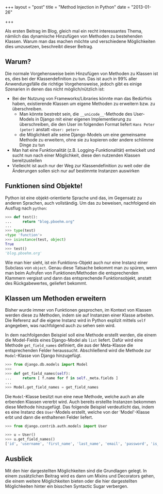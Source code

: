 +++
layout = "post"
title = "Method Injection in Python"
date = "2013-01-26"

+++

Als ersten Beitrag im Blog, gleich mal ein recht interessantes Thema, nämlich
das dynamische Hinzufügen von Methoden zu bestehenden Klassen. Warum man das
machen möchte und verschiedene Möglichkeiten dies umzusetzen, beschreibt dieser
Beitrag.

<!-- more -->

## Warum?

Die normale Vorgehensweise beim Hinzufügen von Methoden zu Klassen ist es, dies
bei der Klassendefinition zu tun. Das ist auch in 99% aller
Anwendungsfälle die richtige Vorgehensweise, jedoch gibt es einige Szenarien in
denen das nicht möglich/nützlich ist:

* Bei der Nutzung von Frameworks/Libraries könnte man das Bedürfnis haben, existierende Klassen um eigene Methoden zu erweitern bzw. zu überschreiben.
  * Man könnte bestrebt sein, die `__unicode__`-Methode des User-Models in
    Django mit einer eigenen Implementierung zu überschreiben, die den User im
    folgenden Format liefert `Hans Peter (peter)` anstatt `<User: peter>`
  * die Möglichkeit alle seine Django-Models um eine gemeinsame Methode zu
    erweitern, ohne sie zu kopieren oder andere schlimme Dinge zu tun
* Man hat eine Funktionalität (z.B. Logging-Funktionalität) entwickelt und
  sucht nun nach einer Möglichkeit, diese den nutzenden Klassen bereitzustellen
* Vielleicht ist auch nur der Weg zur Klassendefinition zu weit oder die Änderungen
  sollen sich nur auf bestimmte Instanzen auswirken

## Funktionen sind Objekte!

Python ist eine objekt-orientierte Sprache und das, im Gegensatz zu anderen
Sprachen, auch vollständig. Um das zu beweisen, nachfolgend ein Ausflug nach
`python`:

``` python
>>> def test():
...     return "blog.pboehm.org"
...
>>> type(test)
<type 'function'>
>>> isinstance(test, object)
True
>>> test()
'blog.pboehm.org'
```

Wie man hier sieht, ist ein Funktions-Objekt auch nur eine Instanz einer
Subclass von `object`. Genau diese Tatsache bekommt man zu spüren, wenn man
beim Aufrufen von Funktionen/Methoden die entsprechenden Klammern vergisst und
dann das entsprechende Funktionsobjekt, anstatt des Rückgabewertes, geliefert
bekommt.

## Klassen um Methoden erweitern

Bisher wurde immer von Funktionen gesprochen, im Kontext von Klassen werden
diese zu Methoden, indem sie auf Instanzen einer Klasse arbeiten. Die Referenz
auf die eigene Instanz wird in Python explizit mittels `self` angegeben, was
nachfolgend auch zu sehen sein wird.

In dem nachfolgenden Beispiel soll eine Methode erstellt werden, die einem die
Model-Fields eines Django-Model als `list` liefert. Dafür wird eine Methode
`get_field_names` definiert, die aus der Meta-Klasse die entsprechenden Felder
heraussucht. Abschließend wird die Methode zur `Model`-Klasse von Django
hinzugefügt.

``` python
>>> from django.db.models import Model
>>>
>>> def get_field_names(self):
...     return [ f.name for f in self._meta.fields ]
...
>>> Model.get_field_names = get_field_names
```

Die `Model`-Klasse besitzt nun eine neue Methode, welche auch an alle erbenden
Klassen vererbt wird. Auch bereits erstellte Instanzen bekommen diese Methode
hinzugefügt. Das folgende Beispiel verdeutlicht das, indem es eine Instanz des
`User`-Models erstellt, welche von der 'Model'-Klasse erbt und dann die
enthaltenen Felder liefert.

``` python
>>> from django.contrib.auth.models import User

>>> u = User()
>>> u.get_field_names()
['id', 'username', 'first_name', 'last_name', 'email', 'password', 'is_staff', 'is_active', 'is_superuser', 'last_login', 'date_joined']
```

## Ausblick

Mit den hier dargestellten Möglichkeiten sind die Grundlagen gelegt. In einem
zusätzlichen Beitrag wird es dann um Mixins und Decorators gehen, die einem
weitere Möglichkeiten bieten oder die hier dargestellten Möglichkeiten hinter
ein bisschen Syntactic Sugar verbergen.
